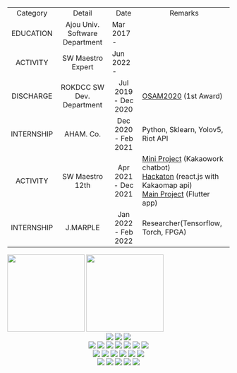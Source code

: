 <div><table width=100%>
  <tr>
    <td align='center'>Category</td>
    <td align='center'>Detail</td>
    <td align='center'>Date</td>
    <td align='center'>Remarks</td>
  </tr>
  <tr>
    <td align='center'>EDUCATION</td>
    <td align='center'>Ajou Univ. Software Department</td>
    <td>Mar 2017 - </td>
    <td></td>
  </tr>
  <tr>
    <td align='center'>ACTIVITY</td>
    <td align='center'>SW Maestro Expert</td>
    <td>Jun 2022 - </td>
    <td></td>
  </tr>
  <tr>
    <td align='center'>DISCHARGE</td>
    <td align='center'>ROKDCC SW Dev. Department</td>
    <td align='center'>Jul 2019 - Dec 2020</td>
    <td><a href='https://github.com/osamhack2020/WEB_KookbangFriends_Woowahan'> OSAM2020</a> (1st Award)</td>
  </tr>
  <tr>
    <td align='center'>INTERNSHIP</td>
    <td align='center'>AHAM. Co.</td>
    <td align='center'>Dec 2020 - Feb 2021</td>
    <td> Python, Sklearn, Yolov5, Riot API </td>
  </tr>
  <tr>
    <td align='center'>ACTIVITY</td>
    <td align='center'>SW Maestro 12th</td>
    <td align='center'>Apr 2021 - Dec 2021</td>
    <td><a href='https://github.com/LiiNen/swm12_chatbot_team6'> Mini Project</a> (Kakaowork chatbot)<br><a href='https://github.com/O-Seonsik/SWM-stop-pigeon'> Hackaton</a> (react.js with Kakaomap api)<br><a href='https://github.com/LiiNen/LiiNen-Flutter-Source'> Main Project</a> (Flutter app)</td>
  </tr>
  <tr>
    <td align='center'>INTERNSHIP</td>
    <td align='center'>J.MARPLE</td>
    <td align='center'>Jan 2022 - Feb 2022</td>
    <td> Researcher(Tensorflow, Torch, FPGA) </td>
  </tr>
</table></div>

<div> <img src='https://github-readme-stats.vercel.app/api?username=LiiNen&count_private=true&show_icons=true' height='175px'/> <img src='https://github-readme-stats.vercel.app/api/top-langs/?username=Liinen&layout=compact&langs_count=6&exclude_repo=karaoke_crawler,DM-crayon,neobiz-food' height='175px'/> </div>

<!-- https://simpleicons.org -->
<div align='center'>
  <img src="https://img.shields.io/badge/macOS 11.4-000000?style=flat-square&logo=MACOS&logoColor=white"/>
  <img src="https://img.shields.io/badge/Windows 10-0078D6?style=flat-square&logo=WINDOWS&logoColor=white"/>
  <img src="https://img.shields.io/badge/Ubuntu 20.04-E95420?style=flat-square&logo=UBUNTU&logoColor=white"/>
  <br>
  <img src="https://img.shields.io/badge/Dart-0175C2?style=flat&logo=Dart&logoColor=white"/>
  <img src="https://img.shields.io/badge/Swift-FA7343?style=flat&logo=SWIFT&logoColor=white"/>
  <img src="https://img.shields.io/badge/HTML5-E34F26?style=flat&logo=HTML5&logoColor=white"/>
  <img src="https://img.shields.io/badge/JavaScript-F7DF1E?style=flat&logo=JAVASCRIPT&logoColor=white"/>
  <img src="https://img.shields.io/badge/Python-3776AB?style=flat&logo=PYTHON&logoColor=white"/>
  <img src="https://img.shields.io/badge/Java-007396?style=flat&logo=JAVA&logoColor=white"/>
  <img src="https://img.shields.io/badge/MySQL-3776AB?style=flat&logo=MYSQL&logoColor=white"/>
  <br>
  <img src="https://img.shields.io/badge/Flutter-02569B?style=flat&logo=FLUTTER&logoColor=white"/>
  <img src="https://img.shields.io/badge/React-61DAFB?style=flat&logo=REACT&logoColor=black"/>
  <img src="https://img.shields.io/badge/Node.js-339933?style=flat&logo=NODE.js&logoColor=white"/>
  <img src="https://img.shields.io/badge/Express-000000?style=flat&logo=EXPRESS&logoColor=white"/>
  <img src="https://img.shields.io/badge/Scikit learn-F7931E?style=flat&logo=Scikitlearn&logoColor=white"/>
  <img src="https://img.shields.io/badge/Spring-6DB33F?style=flat&logo=SPRING&logoColor=white"/>
  <br>
  <img src="https://img.shields.io/badge/Android Studio-3DDC84?style=flat-square&logo=ANDROIDSTUDIO&logoColor=white"/>
  <img src="https://img.shields.io/badge/Xcode-147EFB?style=flat-square&logo=XCODE&logoColor=white"/>
  <img src="https://img.shields.io/badge/Visual Studio Code-007ACC?style=flat-square&logo=VISUALSTUDIOCODE&logoColor=white"/>
  <img src="https://img.shields.io/badge/Vim-019733?style=flat-square&logo=VIM&logoColor=white"/>
  <img src="https://img.shields.io/badge/Jupyter-F37626?style=flat-square&logo=JUPYTER&logoColor=white"/>
  <br>
</div>

